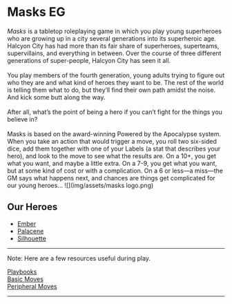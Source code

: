 Masks EG
=======

*Masks* is a tabletop roleplaying game in which you play young superheroes who are growing up in a city several generations into its superheroic age. Halcyon City has had more than its fair share of superheroes, superteams, supervillains, and everything in between. Over the course of three different generations of super-people, Halcyon City has seen it all. <br><Br>You play members of the fourth generation, young adults trying to figure out who they are and what kind of heroes they want to be. The rest of the world is telling them what to do, but they’ll find their own path amidst the noise. And kick some butt along the way. <Br><Br>After all, what’s the point of being a hero if you can’t fight for the things you believe in? <Br><Br>Masks is based on the award-winning Powered by the Apocalypse system. When you take an action that would trigger a move, you roll two six-sided dice, add them together with one of your Labels (a stat that describes your hero), and look to the move to see what the results are. On a 10+, you get what you want, and maybe a little extra. On a 7-9, you get what you want, but at some kind of cost or with a complication. On a 6 or less—a miss—the GM says what happens next, and chances are things get complicated for our young heroes...
![](img/assets/masks logo.png)

Our Heroes
----------

  * [Ember](ember.md)
  * [Palacene](palacene.md)
  * [Silhouette](silhouette.md)

------

Note: Here are a few resources useful during play.

[Playbooks](Masks-Playbooks-no-pix.pdf)  
[Basic Moves](img/basic_moves.png)  
[Peripheral Moves](img/peripheral_moves.png)  

-----
